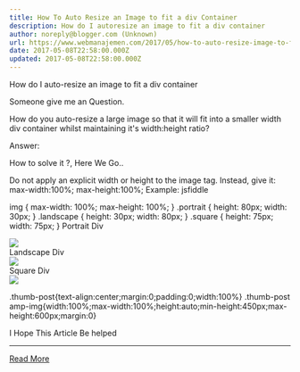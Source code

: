 ```yaml
---
title: How To Auto Resize an Image to fit a div Container
description: How do I autoresize an image to fit a div container
author: noreply@blogger.com (Unknown)
url: https://www.webmanajemen.com/2017/05/how-to-auto-resize-image-to-fit-div-container.html
date: 2017-05-08T22:58:00.000Z
updated: 2017-05-08T22:58:00.000Z
---
```


How do I auto-resize an image to fit a div container



 Someone give me an Question.


How do you auto-resize a large image so that it will fit into a smaller width div container whilst maintaining it's width:height ratio?
 


Answer:



How to solve it ?, Here We Go..


Do not apply an explicit width or height to the image tag. Instead, give it:
max-width:100%;
max-height:100%;
Example: jsfiddle


img {
    max-width: 100%;
    max-height: 100%;
}
.portrait {
    height: 80px;
    width: 30px;
}
.landscape {
    height: 30px;
    width: 80px;
}
.square {
    height: 75px;
    width: 75px;
}
Portrait Div
<div class="portrait">
    <img src="http://i.stack.imgur.com/xkF9Q.jpg">
</div>
Landscape Div
<div class="landscape">
    <img src="http://i.stack.imgur.com/xkF9Q.jpg">
</div>
Square Div
<div class="square">
    <img src="http://i.stack.imgur.com/xkF9Q.jpg">
</div>

.thumb-post{text-align:center;margin:0;padding:0;width:100%} .thumb-post amp-img{width:100%;max-width:100%;height:auto;min-height:450px;max-height:600px;margin:0}   
 
I Hope This Article Be helped<hr/> <a href="https://www.webmanajemen.com/2017/05/how-to-auto-resize-image-to-fit-div-container.html" rel="follow" class="button" id="read-more">Read More</a>